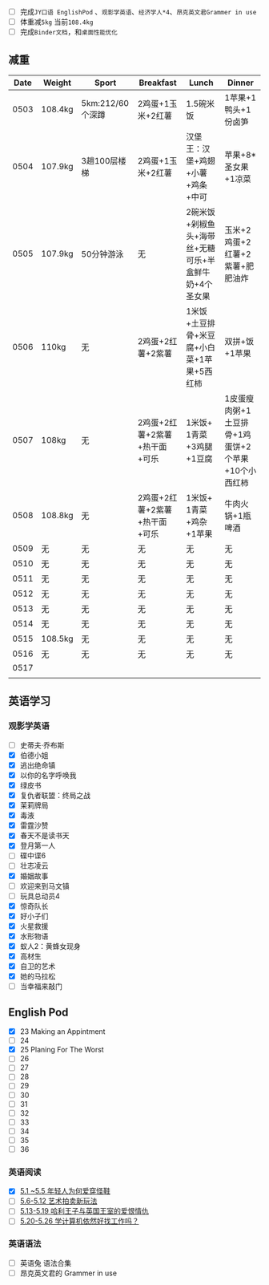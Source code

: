 - [ ] 完成`JY口语 EnglishPod` 、`观影学英语`、`经济学人*4`、`昂克英文君Grammer in use`
- [ ] 体重减`5kg` 当前`108.4kg`
- [ ] 完成`Binder文档`，和`桌面性能优化`
## 减重

| Date | Weight  | Sport         | Breakfast          | Lunch                          | Dinner                         |
| ---- | ------- | ------------- | ------------------ | ------------------------------ | ------------------------------ |
| 0503 | 108.4kg | 5km:212/60个深蹲 | 2鸡蛋+1玉米+2红薯        | 1.5碗米饭                         | 1苹果+1鸭头+1份卤笋                   |
| 0504 | 107.9kg | 3趟100层楼梯      | 2鸡蛋+1玉米+2红薯        | 汉堡王：汉堡+鸡翅+小薯+鸡条+中可             | 苹果+8*圣女果+1凉菜                   |
| 0505 | 107.9kg | 50分钟游泳        | 无                  | 2碗米饭+剁椒鱼头+海带丝+无糖可乐+半盒鲜牛奶+4个圣女果 | 玉米+2鸡蛋+2红薯+2紫薯+肥肥油炸            |
| 0506 | 110kg   | 无             | 2鸡蛋+2红薯+2紫薯        | 1米饭+土豆排骨+米豆腐+小白菜+1苹果+5西红柿      | 双拼+饭+1苹果                       |
| 0507 | 108kg   | 无             | 2鸡蛋+2红薯+2紫薯+热干面+可乐 | 1米饭+ 1青菜+3鸡腿+1豆腐               | 1皮蛋瘦肉粥+1土豆排骨+1鸡蛋饼+2个苹果+10个小西红柿 |
| 0508 | 108.8kg | 无             | 2鸡蛋+2红薯+2紫薯+热干面+可乐 | 1米饭+ 1青菜+鸡杂+1苹果                | 牛肉火锅+1瓶啤酒                      |
| 0509 | 无       | 无             | 无                  | 无                              | 无                              |
| 0510 | 无       | 无             | 无                  | 无                              | 无                              |
| 0511 | 无       | 无             | 无                  | 无                              | 无                              |
| 0512 | 无       | 无             | 无                  | 无                              | 无                              |
| 0513 | 无       | 无             | 无                  | 无                              | 无                              |
| 0514 | 无       | 无             | 无                  | 无                              | 无                              |
| 0515 | 108.5kg | 无             | 无                  | 无                              | 无                              |
| 0516 | 无       | 无             | 无                  | 无                              | 无                              |
| 0517 |         |               |                    |                                |                                |
|      |         |               |                    |                                |                                |
## 英语学习
### 观影学英语
- [ ] 史蒂夫·乔布斯
- [x] 伯德小姐
- [x] 逃出绝命镇
- [x] 以你的名字呼唤我
- [x] 绿皮书
- [x] 复仇者联盟：终局之战
- [x] 茉莉牌局
- [x] 毒液
- [x] 雷霆沙赞
- [x] 春天不是读书天
- [x] 登月第一人
- [ ] 碟中谍6
- [ ] 壮志凌云
- [x] 婚姻故事
- [ ] 欢迎来到马文镇
- [ ] 玩具总动员4
- [x] 惊奇队长
- [x] 好小子们
- [x] 火星救援
- [x] 水形物语
- [x] 蚁人2：黄蜂女现身
- [x] 高材生
- [x] 自卫的艺术
- [x] 她的马拉松
- [ ] 当幸福来敲门
## English Pod
- [x] 23 Making an Appintment
- [ ] 24
- [x] 25 Planing For The Worst
- [ ] 26
- [ ] 27
- [ ] 28
- [ ] 29
- [ ] 30
- [ ] 31
- [ ] 32
- [ ] 33
- [ ] 34
- [ ] 35
- [ ] 36
### 英语阅读
 - [x] [5.1 ~5.5 年轻人为何爱穿怪鞋](https://www.bilibili.com/video/BV1Ui421R71y/?spm_id_from=333.999.0.0)
 - [ ] [5.6-5.12 艺术拍卖新玩法](https://www.bilibili.com/video/BV14g4y1r7U8?p=1)
 - [ ] [5.13-5.19 哈利王子与英国王室的爱恨情仇](https://www.bilibili.com/video/BV14g4y1r7U8?p=2&vd_source=b4fed048f571cd5b55777fdc9827e5aa)
 - [ ] [5.20-5.26 学计算机依然好找工作吗？](https://www.bilibili.com/video/BV14g4y1r7U8?p=3)
### 英语语法
- [ ] 英语兔 语法合集
- [ ] 昂克英文君的 Grammer in use
